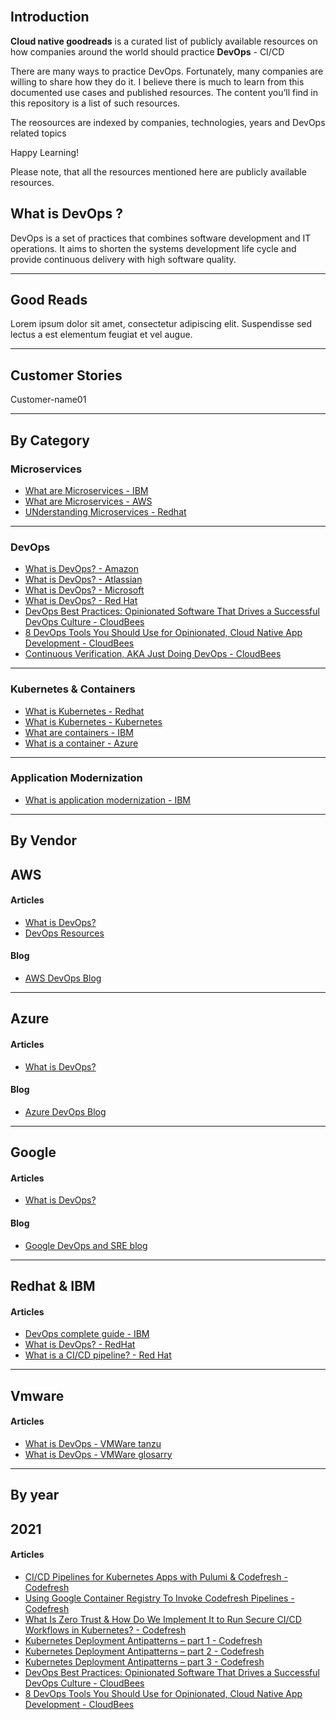 <br>

## Introduction
**Cloud native goodreads** is a curated list of publicly available resources on how companies around the world should practice **DevOps** - CI/CD


There are many ways to practice DevOps. Fortunately, many companies are willing to share how they do it. I believe there is much to learn from this documented use cases and published resources. The content you’ll find in this repository is a list of such resources.

The reosources are indexed by companies, technologies, years and DevOps related topics

Happy Learning!

Please note, that all the resources mentioned here are publicly available resources.

## What is DevOps ?
DevOps is a set of practices that combines software development and IT operations. It aims to shorten the systems development life cycle and provide continuous delivery with high software quality. 
<hr>

## Good Reads
Lorem ipsum dolor sit amet, consectetur adipiscing elit. Suspendisse sed lectus a est elementum feugiat et vel augue.
<hr>

## Customer Stories
  Customer-name01

<hr>

## By Category

### Microservices
* [What are Microservices - IBM](https://www.ibm.com/cloud/learn/microservices)
* [What are Microservices - AWS](https://aws.amazon.com/microservices)
* [UNderstanding Microservices - Redhat](https://www.redhat.com/en/topics/microservices)

<hr>

### DevOps
* [What is DevOps? - Amazon](https://aws.amazon.com/devops/what-is-devops) 
* [What is DevOps? - Atlassian](https://www.atlassian.com/devops) 
* [What is DevOps? - Microsoft](https://docs.microsoft.com/en-us/azure/devops/learn/what-is-devops) 
* [What is DevOps? - Red Hat](https://www.redhat.com/en/topics/devops) 
* [DevOps Best Practices: Opinionated Software That Drives a Successful DevOps Culture - CloudBees](https://www.cloudbees.com/blog/devops-best-practices) 
* [8 DevOps Tools You Should Use for Opinionated, Cloud Native App Development - CloudBees](https://www.cloudbees.com/blog/devops-tools-cloud-native-development) 
* [Continuous Verification, AKA Just Doing DevOps - CloudBees](https://www.cloudbees.com/blog/continuous-verification)

<hr>

### Kubernetes & Containers
* [What is Kubernetes - Redhat](https://www.redhat.com/en/topics/containers/what-is-kubernetes)
* [What is Kubernetes - Kubernetes](https://kubernetes.io/docs/concepts/overview/what-is-kubernetes/)
* [What are containers - IBM](https://www.ibm.com/cloud/learn/containers)
* [What is a container - Azure](https://azure.microsoft.com/en-in/overview/what-is-a-container)

<hr>

### Application Modernization
* [What is application modernization - IBM](https://www.vmware.com/topics/glossary/content/application-modernization)

<hr>

## By Vendor

## AWS
#### Articles
* [What is DevOps?](https://aws.amazon.com/devops/what-is-devops)
* [DevOps Resources](https://aws.amazon.com/devops/resources)

#### Blog
* [AWS DevOps Blog](https://aws.amazon.com/blogs/devops/)

<hr>

## Azure
#### Articles
* [What is DevOps?](https://docs.microsoft.com/en-us/azure/devops/learn/what-is-devops)

#### Blog
* [Azure DevOps Blog](https://devblogs.microsoft.com/devops)

<hr>

## Google
#### Articles
* [What is DevOps?](https://cloud.google.com/devops)
#### Blog
* [Google DevOps and SRE blog](https://cloud.google.com/blog/products/devops-sre)

<hr>

## Redhat & IBM
#### Articles
* [DevOps complete guide - IBM](https://www.ibm.com/cloud/learn/devops-a-complete-guide)
* [What is DevOps? - RedHat](https://www.redhat.com/en/topics/devops)
* [What is a CI/CD pipeline? - Red Hat](https://www.redhat.com/en/topics/devops/what-cicd-pipeline)

<hr>

## Vmware
#### Articles
* [What is DevOps - VMWare tanzu](https://tanzu.vmware.com/devops)
* [What is DevOps - VMWare glosarry](https://www.vmware.com/topics/glossary/content/devops)

<hr>

## By year 
## 2021
#### Articles 
* [CI/CD Pipelines for Kubernetes Apps with Pulumi & Codefresh - Codefresh](https://codefresh.io/webinars/ci-cd-pipelines-kubernetes-apps-pulumi-codefresh) 
* [Using Google Container Registry To Invoke Codefresh Pipelines - Codefresh](https://codefresh.io/continuous-integration/using-google-container-registry-invoke-codefresh-pipelines/) 
* [What Is Zero Trust & How Do We Implement It to Run Secure CI/CD Workflows in Kubernetes? - Codefresh](https://codefresh.io/security-testing/codefresh-runner-overview) 
* [Kubernetes Deployment Antipatterns – part 1 - Codefresh](https://codefresh.io/kubernetes-tutorial/kubernetes-antipatterns-1) 
* [Kubernetes Deployment Antipatterns – part 2 - Codefresh](https://codefresh.io/kubernetes-tutorial/kubernetes-antipatterns-2) 
* [Kubernetes Deployment Antipatterns – part 3 - Codefresh](https://codefresh.io/kubernetes-tutorial/kubernetes-antipatterns-3) 
* [DevOps Best Practices: Opinionated Software That Drives a Successful DevOps Culture - CloudBees](https://www.cloudbees.com/blog/devops-best-practices) 
* [8 DevOps Tools You Should Use for Opinionated, Cloud Native App Development - CloudBees](https://www.cloudbees.com/blog/devops-tools-cloud-native-development)